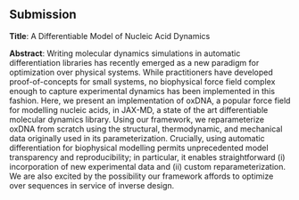 ## Submission

**Title**: A Differentiable Model of Nucleic Acid Dynamics

**Abstract**: Writing molecular dynamics simulations in automatic differentiation libraries has recently emerged as a new paradigm for optimization over physical systems. While practitioners have developed proof-of-concepts for small systems, no biophysical force field complex enough to capture experimental dynamics has been implemented in this fashion. Here, we present an implementation of oxDNA, a popular force field for modelling nucleic acids, in JAX-MD, a state of the art differentiable molecular dynamics library. Using our framework, we reparameterize oxDNA from scratch using the structural, thermodynamic, and mechanical data originally used in its parameterization. Crucially, using automatic differentiation for biophysical modelling permits unprecedented model transparency and reproducibility; in particular, it enables straightforward (i) incorporation of new experimental data and (ii) custom reparameterization. We are also excited by the possibility our framework affords to optimize over sequences in service of inverse design.
